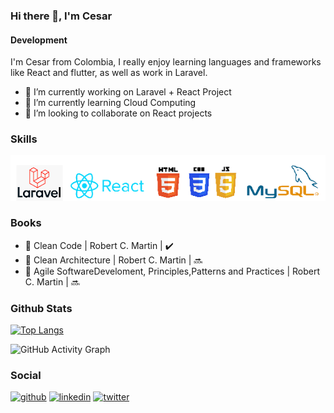 ### Hi there 👋, I'm Cesar
#### Development


I'm Cesar from Colombia, I really enjoy learning languages and frameworks like React and flutter, as well as work in Laravel.

- 🔭 I’m currently working on Laravel + React Project 
- 🌱 I’m currently learning Cloud Computing 
- 👯 I’m looking to collaborate on React projects 

### Skills

![Development](https://github.com/cesarol8/cesarol8/blob/main/tech%202.png?raw=true)

### Books
- 📘 Clean Code | Robert C. Martin | ✔️
- 📗 Clean Architecture | Robert C. Martin | 🔜
- 📙 Agile SoftwareDeveloment, Principles,Patterns and Practices | Robert C. Martin | 🔜

### Github Stats
[![Top Langs](https://github-readme-stats.vercel.app/api/top-langs/?username=cesarol8)](https://github.com/anuraghazra/github-readme-stats)

![GitHub Activity Graph](https://activity-graph.herokuapp.com/graph?username=cesarol8)  

### Social
[<img src='https://cdn.jsdelivr.net/npm/simple-icons@3.0.1/icons/github.svg' alt='github' height='40'>](https://github.com/cesarol8)  [<img src='https://cdn.jsdelivr.net/npm/simple-icons@3.0.1/icons/linkedin.svg' alt='linkedin' height='40'>](https://www.linkedin.com/in/john-cesar-osorio-lasso-3b817568/)  [<img src='https://cdn.jsdelivr.net/npm/simple-icons@3.0.1/icons/twitter.svg' alt='twitter' height='40'>](https://twitter.com/cesarol8)  





